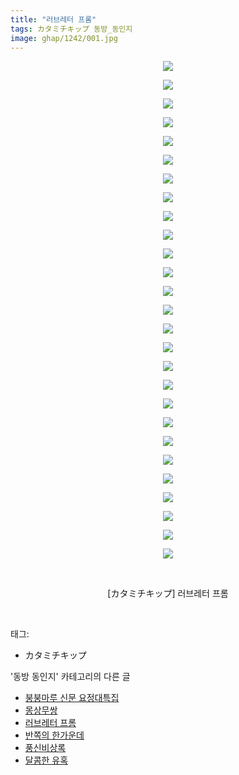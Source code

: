```yaml
---
title: "러브레터 프롬"
tags: カタミチキップ 동방_동인지
image: ghap/1242/001.jpg
---
```

<div class="article">
<p style="text-align: center; clear: none; float: none;"><img src="{{ site.nasurl }}/ghap/1242/001.jpg"/></p>
<p style="text-align: center; clear: none; float: none;"><img src="{{ site.nasurl }}/ghap/1242/002.jpg"/></p>
<p style="text-align: center; clear: none; float: none;"><img src="{{ site.nasurl }}/ghap/1242/003.jpg"/></p>
<p style="text-align: center; clear: none; float: none;"><img src="{{ site.nasurl }}/ghap/1242/004.jpg"/></p>
<p style="text-align: center; clear: none; float: none;"><img src="{{ site.nasurl }}/ghap/1242/005.jpg"/></p>
<p style="text-align: center; clear: none; float: none;"><img src="{{ site.nasurl }}/ghap/1242/006.jpg"/></p>
<p style="text-align: center; clear: none; float: none;"><img src="{{ site.nasurl }}/ghap/1242/007.jpg"/></p>
<p style="text-align: center; clear: none; float: none;"><img src="{{ site.nasurl }}/ghap/1242/008.jpg"/></p>
<p style="text-align: center; clear: none; float: none;"><img src="{{ site.nasurl }}/ghap/1242/009.jpg"/></p>
<p style="text-align: center; clear: none; float: none;"><img src="{{ site.nasurl }}/ghap/1242/010.jpg"/></p>
<p style="text-align: center; clear: none; float: none;"><img src="{{ site.nasurl }}/ghap/1242/011.jpg"/></p>
<p style="text-align: center; clear: none; float: none;"><img src="{{ site.nasurl }}/ghap/1242/012.jpg"/></p>
<p style="text-align: center; clear: none; float: none;"><img src="{{ site.nasurl }}/ghap/1242/013.jpg"/></p>
<p style="text-align: center; clear: none; float: none;"><img src="{{ site.nasurl }}/ghap/1242/014.jpg"/></p>
<p style="text-align: center; clear: none; float: none;"><img src="{{ site.nasurl }}/ghap/1242/015.jpg"/></p>
<p style="text-align: center; clear: none; float: none;"><img src="{{ site.nasurl }}/ghap/1242/016.jpg"/></p>
<p style="text-align: center; clear: none; float: none;"><img src="{{ site.nasurl }}/ghap/1242/017.jpg"/></p>
<p style="text-align: center; clear: none; float: none;"><img src="{{ site.nasurl }}/ghap/1242/018.jpg"/></p>
<p style="text-align: center; clear: none; float: none;"><img src="{{ site.nasurl }}/ghap/1242/019.jpg"/></p>
<p style="text-align: center; clear: none; float: none;"><img src="{{ site.nasurl }}/ghap/1242/020.jpg"/></p>
<p style="text-align: center; clear: none; float: none;"><img src="{{ site.nasurl }}/ghap/1242/021.jpg"/></p>
<p style="text-align: center; clear: none; float: none;"><img src="{{ site.nasurl }}/ghap/1242/022.jpg"/></p>
<p style="text-align: center; clear: none; float: none;"><img src="{{ site.nasurl }}/ghap/1242/023.jpg"/></p>
<p style="text-align: center; clear: none; float: none;"><img src="{{ site.nasurl }}/ghap/1242/024.jpg"/></p>
<p style="text-align: center; clear: none; float: none;"><img src="{{ site.nasurl }}/ghap/1242/025.jpg"/></p>
<p style="text-align: center; clear: none; float: none;"><img src="{{ site.nasurl }}/ghap/1242/026.jpg"/></p>
<p style="text-align: center; clear: none; float: none;"><img src="{{ site.nasurl }}/ghap/1242/027.jpg"/></p>
<p style="text-align: center; clear: none; float: none;"><br/></p>
<p style="text-align: center; clear: none; float: none;">[カタミチキップ] 러브레터 프롬</p>
<p><br/></p>
</div><div class="tagTrail">
<p>태그: </p>
<ul>
<li>カタミチキップ</li>
</ul>
</div><div class="another">
<p>'동방 동인지' 카테고리의 다른 글</p>
<ul>
<li><a href="/2016-07-30-ghap_1244">붕붕마루 신문 요정대특집</a></li>
<li><a href="/2016-07-30-ghap_1243">몽상무쌍</a></li>
<li><a href="/2016-07-30-ghap_1242">러브레터 프롬</a></li>
<li><a href="/2016-07-30-ghap_1241">반쪽의 한가운데</a></li>
<li><a href="/2016-07-30-ghap_1240">풍신비상록</a></li>
<li><a href="/2016-07-30-ghap_1238">달콤한 유혹</a></li>
</ul>
</div><div class="cb_module cb_fluid">
<div class="cb_wrt cb_profile">
</div><!-- commentList close -->
</div>
<br/>
<p id="refer"></p>
<br/>
